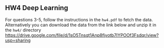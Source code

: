 ## HW4 Deep Learning


For questions 3-5, follow the instructions in the `hw4.pdf` to fetch the data. Alternatively you can download the data from the link below and unzip it in the `hw4/` directory
https://drive.google.com/file/d/1sO5Tnsqt1Anp8fjvotb7IYPOOf3Fsdqr/view?usp=sharing